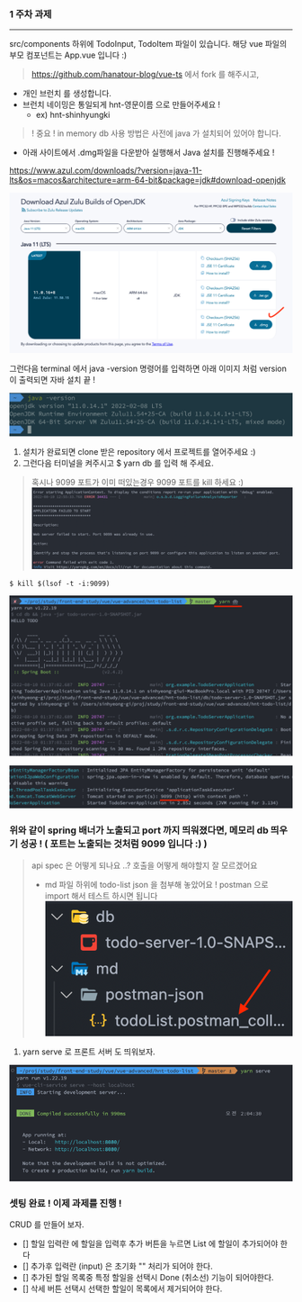 ### 1 주차 과제
---
src/components 하위에 TodoInput, TodoItem 파일이 있습니다.
해당 vue 파일의 부모 컴포넌트는 App.vue 입니다 :)

> https://github.com/hanatour-blog/vue-ts 에서 fork 를 해주시고,
- 개인 브런치 를 생성합니다. 
- 브런치 네이밍은 통일되게 hnt-영문이름 으로 만들어주세요 ! 
    - ex) hnt-shinhyungki

> ! 중요 ! in memory db 사용 방법은 사전에 java 가 설치되어 있어야 합니다.
- 아래 사이트에서 .dmg파일을 다운받아 실행해서 Java 설치를 진행해주세요 !

https://www.azul.com/downloads/?version=java-11-lts&os=macos&architecture=arm-64-bit&package=jdk#download-openjdk

![1](1.png)

그런다음 terminal 에서 java -version 명령어를 입력하면 아래 이미지 처럼 version 이 출력되면 자바 설치 끝 ! 

![2](2.png)

1. 설치가 완료되면 clone 받은 repository 에서 프로젝트를 열어주세요 :)
2. 그런다음 터미널을 켜주시고 $ yarn db 를 입력 해 주세요.

> 혹시나 9099 포트가 이미 떠있는경우 9099 포트를 kill 하세요 :)
![6](6.png)

```
$ kill $(lsof -t -i:9099)
```

![3](3.png)

![4](4.png)

### 위와 같이 spring 배너가 노출되고 port 까지 띄워졌다면, 메모리 db 띄우기 성공 ! ( 포트는 노출되는 것처럼 9099 입니다 :) )


> api spec 은 어떻게 되나요 ..? 호출을 어떻게 해야할지 잘 모르겠어요
> - md 파일 하위에 todo-list json 을 첨부해 놓았어요 ! postman 으로 import 해서 테스트 하시면 됩니다 
![7](7.png)


1. yarn serve 로 프론트 서버 도 띄워보자.

![5](5.png)

### 셋팅 완료 ! 이제 과제를 진행 ! 

CRUD 를 만들어 보자.
- [] 할일 입력란 에 할일을 입력후 추가 버튼을 누르면 List 에 할일이 추가되어야 한다
- [] 추가후 입력란 (input) 은 초기화 "" 처리가 되어야 한다.
- [] 추가된 할일 목록중 특정 할일을 선택시 Done (취소선) 기능이 되어야한다.
- [] 삭세 버튼 선택시 선택한 할일이 목록에서 제거되어야 한다.
